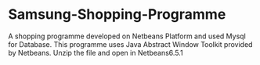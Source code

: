 # Samsung-Shopping-Programme
A shopping programme developed on Netbeans Platform and used Mysql for Database.
This programme uses Java Abstract Window Toolkit provided by Netbeans.
Unzip the file and open in Netbeans6.5.1
